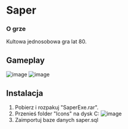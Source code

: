 # Saper

<h3> O grze </h3>

Kultowa jednosobowa gra lat 80.



## Gameplay

![image](https://github.com/user-attachments/assets/f183d218-dab1-4804-90b7-3a5cdc6c11e9)
![image](https://github.com/user-attachments/assets/6996aa2b-2f27-462a-9728-d42b0e581d8a)


## Instalacja

 1) Pobierz i rozpakuj "SaperExe.rar".
 2) Przenieś folder "Icons" na dysk C:
    ![image](https://github.com/user-attachments/assets/8e3f3cc4-fff8-4b59-8b27-082e8a3e2b46)
 3) Zaimportuj baze danych saper.sql

